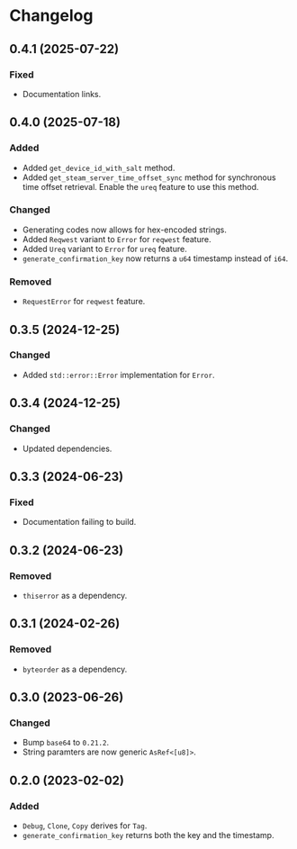 # Changelog

## 0.4.1 (2025-07-22)

### Fixed
- Documentation links.

## 0.4.0 (2025-07-18)

### Added
- Added `get_device_id_with_salt` method.
- Added `get_steam_server_time_offset_sync` method for synchronous time offset retrieval. Enable the `ureq` feature to use this method.

### Changed
- Generating codes now allows for hex-encoded strings.
- Added `Reqwest` variant to `Error` for `reqwest` feature.
- Added `Ureq` variant to `Error` for `ureq` feature.
- `generate_confirmation_key` now returns a `u64` timestamp instead of `i64`.

### Removed
- `RequestError` for `reqwest` feature.

## 0.3.5 (2024-12-25)

### Changed
- Added `std::error::Error` implementation for `Error`.

## 0.3.4 (2024-12-25)

### Changed
- Updated dependencies.

## 0.3.3 (2024-06-23)

### Fixed
- Documentation failing to build.

## 0.3.2 (2024-06-23)

### Removed
- `thiserror` as a dependency.

## 0.3.1 (2024-02-26)

### Removed
- `byteorder` as a dependency.

## 0.3.0 (2023-06-26)

### Changed
- Bump `base64` to `0.21.2`.
- String paramters are now generic `AsRef<[u8]>`.

## 0.2.0 (2023-02-02)

### Added
- `Debug`, `Clone`, `Copy` derives for `Tag`. 
- `generate_confirmation_key` returns both the key and the timestamp.
